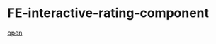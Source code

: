 # FE-interactive-rating-component

[open](https://sarkalax.github.io/FE-interactive-rating-component/)
